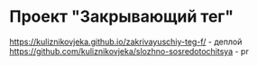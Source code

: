 # Проект "Закрывающий тег"

https://kuliznikovjeka.github.io/zakrivayuschiy-teg-f/ - деплой
https://github.com/kuliznikovjeka/slozhno-sosredotochitsya - pr
